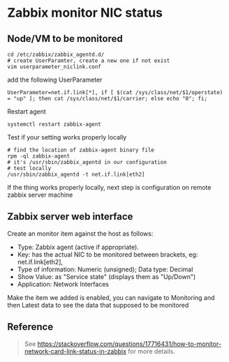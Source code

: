 # Zabbix monitor NIC status

## Node/VM to be monitored
```shell
cd /etc/zabbix/zabbix_agentd.d/
# create UserParamter, create a new one if not exist
vim userparameter_niclink.conf
```
add the following UserParameter
```shell
UserParameter=net.if.link[*], if [ $(cat /sys/class/net/$1/operstate) = "up" ]; then cat /sys/class/net/$1/carrier; else echo "0"; fi;
```
Restart agent
```shell
systemctl restart zabbix-agent
```
Test if your setting works properly locally
```shell
# find the location of zabbix-agent binary file 
rpm -ql zabbix-agent
# it's /usr/sbin/zabbix_agentd in our configuration
# test locally
/usr/sbin/zabbix_agentd -t net.if.link[eth2]
```
If the thing works properly locally, next step is configuration on remote zabbix server machine
## Zabbix server web interface 
Create an monitor item against the host as follows:
- Type: Zabbix agent (active if appropriate).
- Key: has the actual NIC to be monitored between brackets, eg: net.if.link[eth2],
- Type of information: Numeric (unsigned); Data type: Decimal
- Show Value: as "Service state" (displays them as "Up/Down")
- Application: Network Interfaces

Make the item we added is enabled, you can navigate to Monitoring and then Latest data to see the data that supposed to be monitored

## Reference
> See https://stackoverflow.com/questions/17716431/how-to-monitor-network-card-link-status-in-zabbix for more details.